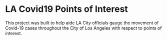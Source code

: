 # LA Covid19 Points of Interest

This project was built to help aide LA City officials gauge the movement of Covid-19 cases throughout the City of Los Angeles with respect to points of interest.
